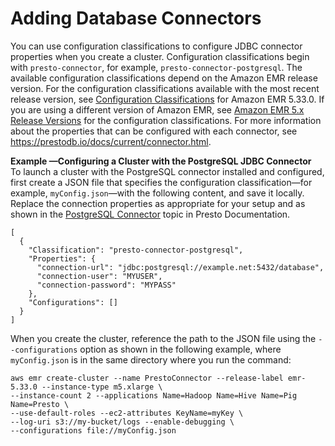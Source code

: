 # Adding Database Connectors<a name="presto-adding-db-connectors"></a>

You can use configuration classifications to configure JDBC connector properties when you create a cluster\. Configuration classifications begin with `presto-connector`, for example, `presto-connector-postgresql`\. The available configuration classifications depend on the Amazon EMR release version\. For the configuration classifications available with the most recent release version, see [Configuration Classifications](emr-release-5x.md#emr-5330-class) for Amazon EMR 5\.33\.0\. If you are using a different version of Amazon EMR, see [Amazon EMR 5\.x Release Versions](emr-release-5x.md) for the configuration classifications\. For more information about the properties that can be configured with each connector, see [https://prestodb\.io/docs/current/connector\.html](https://prestodb.io/docs/current/connector.html)\. 

**Example —Configuring a Cluster with the PostgreSQL JDBC Connector**  
To launch a cluster with the PostgreSQL connector installed and configured, first create a JSON file that specifies the configuration classification—for example, `myConfig.json`—with the following content, and save it locally\.  
Replace the connection properties as appropriate for your setup and as shown in the [PostgreSQL Connector](https://prestodb.io/docs/current/connector/postgresql.html) topic in Presto Documentation\.  

```
[
  {
    "Classification": "presto-connector-postgresql",
    "Properties": {
      "connection-url": "jdbc:postgresql://example.net:5432/database",
      "connection-user": "MYUSER",
      "connection-password": "MYPASS"
    },
    "Configurations": []
  }
]
```
When you create the cluster, reference the path to the JSON file using the `--configurations` option as shown in the following example, where `myConfig.json` is in the same directory where you run the command:  

```
aws emr create-cluster --name PrestoConnector --release-label emr-5.33.0 --instance-type m5.xlarge \
--instance-count 2 --applications Name=Hadoop Name=Hive Name=Pig Name=Presto \
--use-default-roles --ec2-attributes KeyName=myKey \
--log-uri s3://my-bucket/logs --enable-debugging \
--configurations file://myConfig.json
```